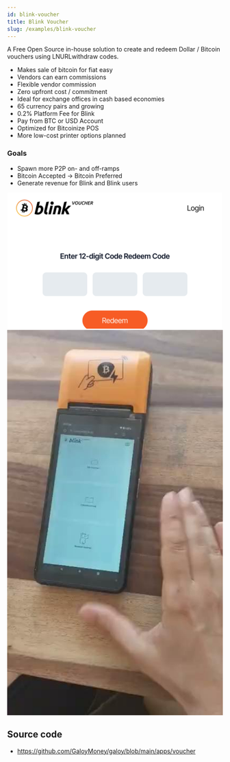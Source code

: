 ```yaml
---
id: blink-voucher
title: Blink Voucher
slug: /examples/blink-voucher
---
```


A Free Open Source in-house solution to create and redeem Dollar / Bitcoin vouchers using LNURLwithdraw codes.

* Makes sale of bitcoin for fiat easy
* Vendors can earn commissions
* Flexible vendor commission
* Zero upfront cost / commitment
* Ideal for exchange offices in cash based economies
* 65 currency pairs and growing
* 0.2% Platform Fee for Blink
* Pay from BTC or USD Account
* Optimized for Bitcoinize POS
* More low-cost printer options planned

### Goals
* Spawn more P2P on- and off-ramps
* Bitcoin Accepted -> Bitcoin Preferred
* Generate revenue for Blink and Blink users

<img src="/img/voucher_redeem.png" alt="voucher redeem" width="800"/>

<img src="/img/voucher_bitcoinize.png" alt="voucher app on the Bitcoinize PoS device" width="800"/>

## Source code
* https://github.com/GaloyMoney/galoy/blob/main/apps/voucher
